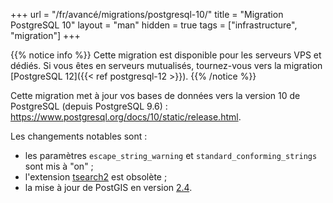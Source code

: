 +++
url = "/fr/avancé/migrations/postgresql-10/"
title = "Migration PostgreSQL 10"
layout = "man"
hidden = true
tags = ["infrastructure", "migration"]
+++

{{% notice info %}}
Cette migration est disponible pour les serveurs VPS et dédiés. Si vous êtes en serveurs mutualisés, tournez-vous vers la migration [PostgreSQL 12]({{< ref postgresql-12 >}}).
{{% /notice %}}

Cette migration met à jour vos bases de données vers la version 10 de PostgreSQL (depuis PostgreSQL 9.6) : https://www.postgresql.org/docs/10/static/release.html.

Les changements notables sont :

- les paramètres `escape_string_warning` et `standard_conforming_strings` sont mis à "on" ;
- l'extension [tsearch2](https://www.postgresql.org/docs/9.6/static/tsearch2.html) est obsolète ;
- la mise à jour de PostGIS en version [2.4](https://postgis.net/docs/manual-2.4/).
